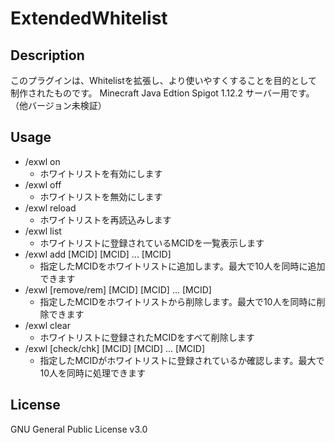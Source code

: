# ExtendedWhitelist

## Description

このプラグインは、Whitelistを拡張し、より使いやすくすることを目的として制作されたものです。
Minecraft Java Edtion Spigot 1.12.2 サーバー用です。（他バージョン未検証）

## Usage

* /exwl on
    * ホワイトリストを有効にします
* /exwl off
    * ホワイトリストを無効にします
* /exwl reload
    * ホワイトリストを再読込みします
* /exwl list
    * ホワイトリストに登録されているMCIDを一覧表示します
* /exwl add [MCID] [MCID] ... [MCID]
    * 指定したMCIDをホワイトリストに追加します。最大で10人を同時に追加できます
* /exwl [remove/rem] [MCID] [MCID] ... [MCID]
    * 指定したMCIDをホワイトリストから削除します。最大で10人を同時に削除できます
* /exwl clear
    * ホワイトリストに登録されたMCIDをすべて削除します
* /exwl [check/chk] [MCID] [MCID] ... [MCID]
    * 指定したMCIDがホワイトリストに登録されているか確認します。最大で10人を同時に処理できます

## License

GNU General Public License v3.0
